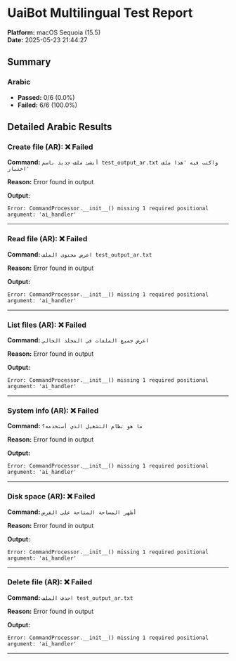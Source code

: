 # UaiBot Multilingual Test Report

**Platform:** macOS Sequoia (15.5)  
**Date:** 2025-05-23 21:44:27  

## Summary

### Arabic
- **Passed:** 0/6 (0.0%)
- **Failed:** 6/6 (100.0%)

## Detailed Arabic Results

### Create file (AR): ❌ Failed

**Command:** `أنشئ ملف جديد باسم test_output_ar.txt واكتب فيه 'هذا ملف اختبار'`

**Reason:** Error found in output

**Output:**

```
Error: CommandProcessor.__init__() missing 1 required positional argument: 'ai_handler'
```

---

### Read file (AR): ❌ Failed

**Command:** `اعرض محتوى الملف test_output_ar.txt`

**Reason:** Error found in output

**Output:**

```
Error: CommandProcessor.__init__() missing 1 required positional argument: 'ai_handler'
```

---

### List files (AR): ❌ Failed

**Command:** `اعرض جميع الملفات في المجلد الحالي`

**Reason:** Error found in output

**Output:**

```
Error: CommandProcessor.__init__() missing 1 required positional argument: 'ai_handler'
```

---

### System info (AR): ❌ Failed

**Command:** `ما هو نظام التشغيل الذي أستخدمه؟`

**Reason:** Error found in output

**Output:**

```
Error: CommandProcessor.__init__() missing 1 required positional argument: 'ai_handler'
```

---

### Disk space (AR): ❌ Failed

**Command:** `أظهر المساحة المتاحة على القرص`

**Reason:** Error found in output

**Output:**

```
Error: CommandProcessor.__init__() missing 1 required positional argument: 'ai_handler'
```

---

### Delete file (AR): ❌ Failed

**Command:** `احذف الملف test_output_ar.txt`

**Reason:** Error found in output

**Output:**

```
Error: CommandProcessor.__init__() missing 1 required positional argument: 'ai_handler'
```

---

